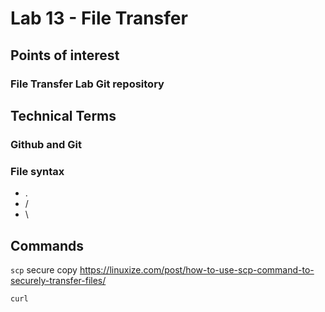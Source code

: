 # Lab 13 - File Transfer

## Points of interest

### File Transfer Lab Git repository

## Technical Terms

### Github and Git

### File syntax

 - .
 - /
 - \

## Commands

```scp``` secure copy
https://linuxize.com/post/how-to-use-scp-command-to-securely-transfer-files/

```curl```
